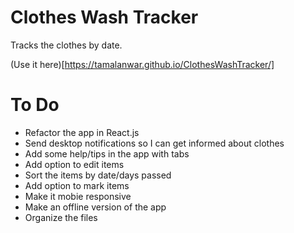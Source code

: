 # Clothes Wash Tracker

Tracks the clothes by date.

(Use it here)[https://tamalanwar.github.io/ClothesWashTracker/]

# To Do

- Refactor the app in React.js
- Send desktop notifications so I can get informed about clothes
- Add some help/tips in the app with tabs
- Add option to edit items
- Sort the items by date/days passed
- Add option to mark items
- Make it mobie responsive
- Make an offline version of the app
- Organize the files
